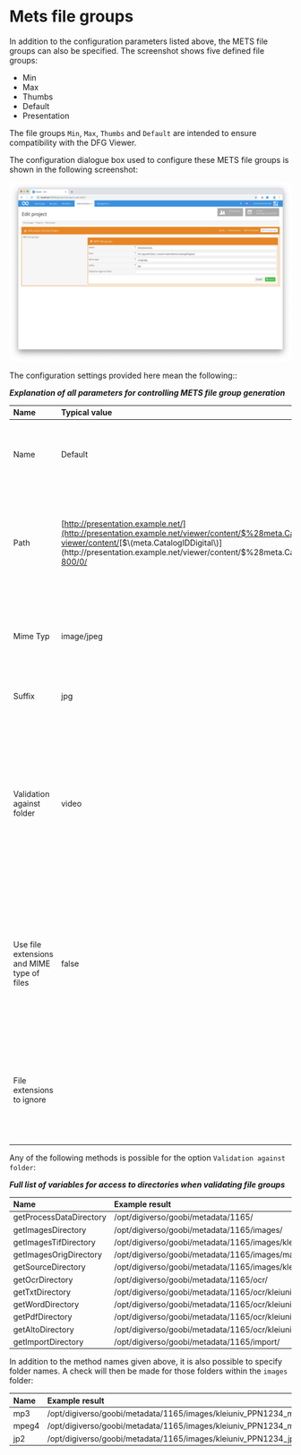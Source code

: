 # Mets file groups

In addition to the configuration parameters listed above, the METS file groups can also be specified. The screenshot shows five defined file groups:

* Min
* Max
* Thumbs
* Default
* Presentation

The file groups `Min`, `Max`, `Thumbs` and `Default` are intended to ensure compatibility with the DFG Viewer.

The configuration dialogue box used to configure these METS file groups is shown in the following screenshot:

![Dialogue box for managing the generation of file groups](30-82e.png)

The configuration settings provided here mean the following::

_**Explanation of all parameters for controlling METS file group generation**_

| **Name** | **Typical value** | **Explanation** |
| :--- | :--- | :--- |
| Name | Default | This setting defines the name of a METS file group. The name can be found in the attribute USE in the fileGrp area within fileSec in the METS file. |
| Path | [http://presentation.example.net/](http://presentation.example.net/viewer/content/$%28meta.CatalogIDDigital%29/800/0/) [viewer/content/](http://presentation.example.net/viewer/content/$%28meta.CatalogIDDigital%29/800/0/)[$\(meta.CatalogIDDigital\)](http://presentation.example.net/viewer/content/$%28meta.CatalogIDDigital%29/800/0/)[ 800/0/](http://presentation.example.net/viewer/content/$%28meta.CatalogIDDigital%29/800/0/) | This parameter defines the base path in which the digital objects can be located. When exporting, the filename of the files from the \_media folder is also written to this path. The file suffix required is defined in the Suffix field. |
| Mime Typ | image/jpeg | This defines the Mime type of the files that are linked in this METS file group. Once the export is complete, this entry can be located in the MIMETYPE attribute for the file objects. |
| Suffix | jpg | This defines the suffix for the files that are linked in this METS file group. |
| Validation against folder | video | This value is optional. If the field is blank, the file group will be generated normally. However, if it contains a value, Goobi will check perform a check within the file system for a directory in the images folder that corresponds to the value or method defined in this setting. If this is the case, the file group will be created using the files from this folder. If there is no such folder, the file group will not be created. |
| Use file extensions and MIME type of files | false | This value can be set to `true` to ignore the default file types set for this project and use the file types of the files present in the `media` folder instead. This can be convenient if files of different types are to be used for a project or if no other conventions exist. If this value is set to `false`, only the file types set for this project will be considered. |
| File extensions to ignore |  | This field can be used to specify mime types that should not be included in the export. For example, `images/jpeg` or `images/*` can be used. Multiple values can be separated with commas, for example: `images/jpeg,images/png`. |

Any of the following methods is possible for the option `Validation against folder`:

_**Full list of variables for access to directories when validating file groups**_

| **Name** | **Example result** |
| :--- | :--- |
| getProcessDataDirectory | /opt/digiverso/goobi/metadata/1165/ |
| getImagesDirectory | /opt/digiverso/goobi/metadata/1165/images/ |
| getImagesTifDirectory | /opt/digiverso/goobi/metadata/1165/images/kleiuniv\_PPN1234\_media/ |
| getImagesOrigDirectory | /opt/digiverso/goobi/metadata/1165/images/master\_kleiuniv\_PPN1234\_media/ |
| getSourceDirectory | /opt/digiverso/goobi/metadata/1165/images/kleiuniv\_PPN1234\_source/ |
| getOcrDirectory | /opt/digiverso/goobi/metadata/1165/ocr/ |
| getTxtDirectory | /opt/digiverso/goobi/metadata/1165/ocr/kleiuniv\_PPN1234\_txt/ |
| getWordDirectory | /opt/digiverso/goobi/metadata/1165/ocr/kleiuniv\_PPN1234\_wc/ |
| getPdfDirectory | /opt/digiverso/goobi/metadata/1165/ocr/kleiuniv\_PPN1234\_pdf/ |
| getAltoDirectory | /opt/digiverso/goobi/metadata/1165/ocr/kleiuniv\_PPN1234\_xml/ |
| getImportDirectory | /opt/digiverso/goobi/metadata/1165/import/ |

In addition to the method names given above, it is also possible to specify folder names. A check will then be made for those folders within the `images` folder:

| **Name** | **Example result** |
| :--- | :--- |
| mp3 | /opt/digiverso/goobi/metadata/1165/images/kleiuniv\_PPN1234\_mp3/ |
| mpeg4 | /opt/digiverso/goobi/metadata/1165/images/kleiuniv\_PPN1234\_mpeg4/ |
| jp2 | /opt/digiverso/goobi/metadata/1165/images/kleiuniv\_PPN1234\_jp2/ |